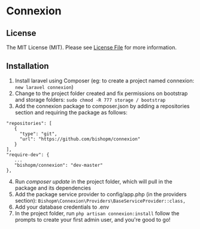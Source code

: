 # Connexion

## License

The MIT License (MIT). Please see [License File](LICENSE.md) for more information.

## Installation

1. Install laravel using Composer (eg: to create a project named connexion: `new laravel connexion`)
2. Change to the project folder created and fix permissions on bootstrap and storage folders:
`sudo chmod -R 777 storage / bootstrap`
3. Add the connexion package to composer.json by adding a repositories section and requiring the package as follows:
```
"repositories": [
   {
     "type": "git",
     "url": "https://github.com/bishopm/connexion"
   }
],
"require-dev": {
   ...
   "bishopm/connexion": "dev-master"
},
```
4. Run *composer update* in the project folder, which will pull in the package and its dependencies
5. Add the package service provider to config/app.php (in the providers section): 
`Bishopm\Connexion\Providers\BaseServiceProvider::class,`
6. Add your database credentials to .env
7. In the project folder, run
`php artisan connexion:install`
follow the prompts to create your first admin user, and you're good to go!